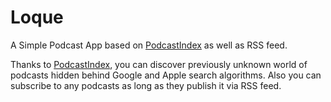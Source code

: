 # Loque

A Simple Podcast App based on [PodcastIndex](https://podcastindex.org) 
as well as RSS feed.

Thanks to [PodcastIndex](https://podcastindex.org), you can discover previously unknown world of podcasts hidden behind Google and Apple search algorithms.
Also you can subscribe to any podcasts as long as they publish it via RSS feed.

